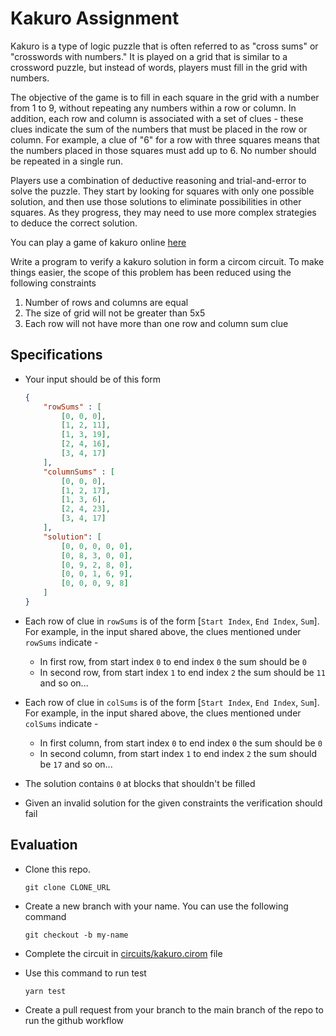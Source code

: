 # Kakuro Assignment

Kakuro is a type of logic puzzle that is often referred to as "cross sums" or "crosswords with numbers." It is played on a grid that is similar to a crossword puzzle, but instead of words, players must fill in the grid with numbers.

The objective of the game is to fill in each square in the grid with a number from 1 to 9, without repeating any numbers within a row or column. In addition, each row and column is associated with a set of clues - these clues indicate the sum of the numbers that must be placed in the row or column. For example, a clue of "6" for a row with three squares means that the numbers placed in those squares must add up to 6. No number should be repeated in a single run.

Players use a combination of deductive reasoning and trial-and-error to solve the puzzle. They start by looking for squares with only one possible solution, and then use those solutions to eliminate possibilities in other squares. As they progress, they may need to use more complex strategies to deduce the correct solution.

You can play a game of kakuro online [here](https://www.kakuros.com/?s=5x5)

Write a program to verify a kakuro solution in form a circom circuit. To make things easier, the scope of this problem has been reduced using the following constraints

1. Number of rows and columns are equal
2. The size of grid will not be greater than 5x5
3. Each row will not have more than one row and column sum clue

## Specifications

-   Your input should be of this form

    ```json
    {
        "rowSums" : [
            [0, 0, 0],
            [1, 2, 11],
            [1, 3, 19],
            [2, 4, 16],
            [3, 4, 17]
        ],
        "columnSums" : [
            [0, 0, 0],
            [1, 2, 17],
            [1, 3, 6],
            [2, 4, 23],
            [3, 4, 17]
        ],
        "solution": [
            [0, 0, 0, 0, 0],
            [0, 8, 3, 0, 0],
            [0, 9, 2, 8, 0],
            [0, 0, 1, 6, 9],
            [0, 0, 0, 9, 8]
        ]
    }

-   Each row of clue in `rowSums` is of the form [`Start Index`, `End Index`, `Sum`]. For example, in the input shared above, the clues mentioned under `rowSums` indicate - 

    * In first row, from start index `0` to end index `0` the sum should be `0`
    * In second row, from start index `1` to end index `2` the sum should be `11` and so on...

-   Each row of clue in `colSums` is of the form [`Start Index`, `End Index`, `Sum`]. For example, in the input shared above, the clues mentioned under `colSums` indicate - 

    * In first column, from start index `0` to end index `0` the sum should be `0`
    * In second column, from start index `1` to end index `2` the sum should be `17` and so on...

-   The solution contains `0` at blocks that shouldn't be filled

-   Given an invalid solution for the given constraints the verification should fail

## Evaluation

-   Clone this repo.

    ```
    git clone CLONE_URL
    ```

-   Create a new branch with your name. You can use the following command

    ```
    git checkout -b my-name
    ```

-  Complete the circuit in [circuits/kakuro.cirom](circuits/kakuro.cirom) file

-  Use this command to run test

    ```
    yarn test
    ```

-   Create a pull request from your branch to the main branch of the repo to run the github workflow
